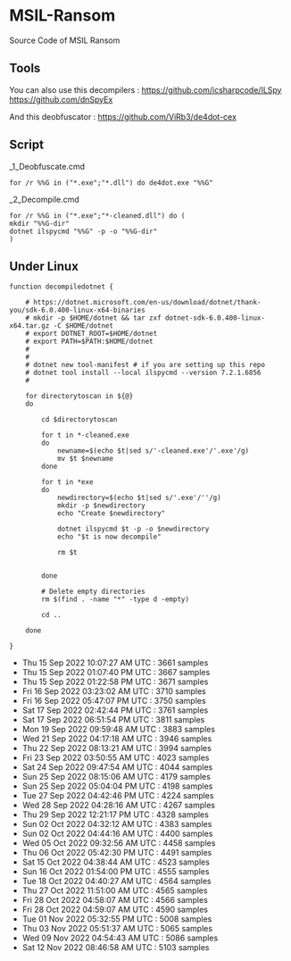 # MSIL-Ransom
Source Code of MSIL Ransom

## Tools


You can also use this decompilers :
https://github.com/icsharpcode/ILSpy
https://github.com/dnSpyEx

And this deobfuscator :
https://github.com/ViRb3/de4dot-cex

## Script

_1_Deobfuscate.cmd
```
for /r %%G in ("*.exe";"*.dll") do de4dot.exe "%%G"
```

_2_Decompile.cmd
```
for /r %%G in ("*.exe";"*-cleaned.dll") do (
mkdir "%%G-dir"
dotnet ilspycmd "%%G" -p -o "%%G-dir"
)
```

## Under Linux

```
function decompiledotnet {

	# https://dotnet.microsoft.com/en-us/download/dotnet/thank-you/sdk-6.0.400-linux-x64-binaries
	# mkdir -p $HOME/dotnet && tar zxf dotnet-sdk-6.0.400-linux-x64.tar.gz -C $HOME/dotnet
	# export DOTNET_ROOT=$HOME/dotnet
	# export PATH=$PATH:$HOME/dotnet
	# 
	#
	# dotnet new tool-manifest # if you are setting up this repo
	# dotnet tool install --local ilspycmd --version 7.2.1.6856
	# 

	for directorytoscan in ${@}
	do

		cd $directorytoscan

		for t in *-cleaned.exe
		do
			newname=$(echo $t|sed s/'-cleaned.exe'/'.exe'/g)
			mv $t $newname
		done

		for t in *exe
		do
			newdirectory=$(echo $t|sed s/'.exe'/''/g)
			mkdir -p $newdirectory
			echo "Create $newdirectory"

			dotnet ilspycmd $t -p -o $newdirectory
			echo "$t is now decompile"

			rm $t


		done

		# Delete empty directories
		rm $(find . -name "*" -type d -empty)

		cd ..

	done

}
```
- Thu 15 Sep 2022 10:07:27 AM UTC  :  3661 samples
- Thu 15 Sep 2022 01:07:40 PM UTC  :  3667 samples
- Thu 15 Sep 2022 01:22:58 PM UTC  :  3671 samples
- Fri 16 Sep 2022 03:23:02 AM UTC  :  3710 samples
- Fri 16 Sep 2022 05:47:07 PM UTC  :  3750 samples
- Sat 17 Sep 2022 02:42:44 PM UTC  :  3761 samples
- Sat 17 Sep 2022 06:51:54 PM UTC  :  3811 samples
- Mon 19 Sep 2022 09:59:48 AM UTC  :  3883 samples
- Wed 21 Sep 2022 04:17:18 AM UTC  :  3946 samples
- Thu 22 Sep 2022 08:13:21 AM UTC  :  3994 samples
- Fri 23 Sep 2022 03:50:55 AM UTC  :  4023 samples
- Sat 24 Sep 2022 09:47:54 AM UTC  :  4044 samples
- Sun 25 Sep 2022 08:15:06 AM UTC  :  4179 samples
- Sun 25 Sep 2022 05:04:04 PM UTC  :  4198 samples
- Tue 27 Sep 2022 04:42:46 PM UTC  :  4224 samples
- Wed 28 Sep 2022 04:28:16 AM UTC  :  4267 samples
- Thu 29 Sep 2022 12:21:17 PM UTC  :  4328 samples
- Sun 02 Oct 2022 04:32:12 AM UTC  :  4383 samples
- Sun 02 Oct 2022 04:44:16 AM UTC  :  4400 samples
- Wed 05 Oct 2022 09:32:56 AM UTC  :  4458 samples
- Thu 06 Oct 2022 05:42:30 PM UTC  :  4491 samples
- Sat 15 Oct 2022 04:38:44 AM UTC  :  4523 samples
- Sun 16 Oct 2022 01:54:00 PM UTC  :  4555 samples
- Tue 18 Oct 2022 04:40:27 AM UTC  :  4564 samples
- Thu 27 Oct 2022 11:51:00 AM UTC  :  4565 samples
- Fri 28 Oct 2022 04:58:07 AM UTC  :  4566 samples
- Fri 28 Oct 2022 04:59:07 AM UTC  :  4590 samples
- Tue 01 Nov 2022 05:32:55 PM UTC  :  5008 samples
- Thu 03 Nov 2022 05:51:37 AM UTC  :  5065 samples
- Wed 09 Nov 2022 04:54:43 AM UTC  :  5086 samples
- Sat 12 Nov 2022 08:46:58 AM UTC  :  5103 samples
